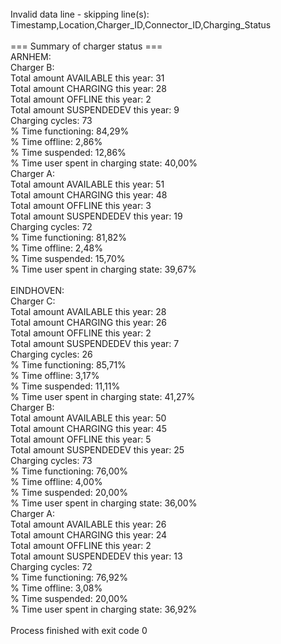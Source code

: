 <br>
Invalid data line - skipping line(s): Timestamp,Location,Charger_ID,Connector_ID,Charging_Status<br>
<br>
=== Summary of charger status ===<br>
ARNHEM:<br>
  Charger B:<br>
  Total amount AVAILABLE this year: 31<br>
  Total amount CHARGING this year: 28<br>
  Total amount OFFLINE this year: 2<br>
  Total amount SUSPENDEDEV this year: 9<br>
    Charging cycles: 73<br>
    % Time functioning: 84,29%<br>
    % Time offline: 2,86%<br>
    % Time suspended: 12,86%<br>
    % Time user spent in charging state: 40,00%<br>
  Charger A:<br>
  Total amount AVAILABLE this year: 51<br>
  Total amount CHARGING this year: 48<br>
  Total amount OFFLINE this year: 3<br>
  Total amount SUSPENDEDEV this year: 19<br>
    Charging cycles: 72<br>
    % Time functioning: 81,82%<br>
    % Time offline: 2,48%<br>
    % Time suspended: 15,70%<br>
    % Time user spent in charging state: 39,67%<br><br>
EINDHOVEN:<br>
  Charger C:<br>
  Total amount AVAILABLE this year: 28<br>
  Total amount CHARGING this year: 26<br>
  Total amount OFFLINE this year: 2<br>
  Total amount SUSPENDEDEV this year: 7<br>
    Charging cycles: 26<br>
    % Time functioning: 85,71%<br>
    % Time offline: 3,17%<br>
    % Time suspended: 11,11%<br>
    % Time user spent in charging state: 41,27%<br>
  Charger B:<br>
  Total amount AVAILABLE this year: 50<br>
  Total amount CHARGING this year: 45<br>
  Total amount OFFLINE this year: 5<br>
  Total amount SUSPENDEDEV this year: 25<br>
    Charging cycles: 73<br>
    % Time functioning: 76,00%<br>
    % Time offline: 4,00%<br>
    % Time suspended: 20,00%<br>
    % Time user spent in charging state: 36,00%<br>
  Charger A:<br>
  Total amount AVAILABLE this year: 26<br>
  Total amount CHARGING this year: 24<br>
  Total amount OFFLINE this year: 2<br>
  Total amount SUSPENDEDEV this year: 13<br>
    Charging cycles: 72<br>
    % Time functioning: 76,92%<br>
    % Time offline: 3,08%<br>
    % Time suspended: 20,00%<br>
    % Time user spent in charging state: 36,92%<br>
<br>
Process finished with exit code 0<br>
